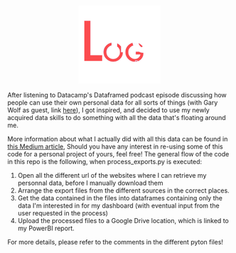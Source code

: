 <div align="center">
  <img src="Design/images/lifelog_logo.png" alt="The Lifelog Project">
</div>

After listening to Datacamp's Dataframed podcast episode discussing how people can use their own personal data for all sorts of things (with Gary Wolf as guest, link [here](https://www.datacamp.com/podcast/data-driven-thinking-for-the-everyday-life)), I got inspired, and decided to use my newly acquired data skills to do something with all the data that's floating around me.

More information about what I actually did with all this data can be found in [this Medium article](https://medium.com/@valentin.herinckx/a-step-by-step-guide-to-building-your-personal-life-dashboard-95a1f9e7945), Should you have any interest in re-using some of this code for a personal project of yours, feel free! The general flow of the code in this repo is the following, when process_exports.py is executed:

1. Open all the different url of the websites where I can retrieve my personnal data, before I manually download them
2. Arrange the export files from the different sources in the correct places.
3. Get the data contained in the files into dataframes containing only the data I'm interested in for my dashboard (with eventual input from the user requested in the process)
4. Upload the processed files to a Google Drive location, which is linked to my PowerBI report.

For more details, please refer to the comments in the different pyton files!
